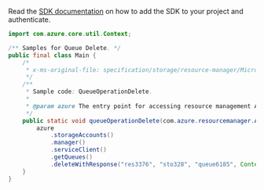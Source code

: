 Read the [SDK documentation](https://github.com/Azure/azure-sdk-for-java/blob/azure-resourcemanager_2.10.0/sdk/resourcemanager/azure-resourcemanager/README.md) on how to add the SDK to your project and authenticate.

```java
import com.azure.core.util.Context;

/** Samples for Queue Delete. */
public final class Main {
    /*
     * x-ms-original-file: specification/storage/resource-manager/Microsoft.Storage/stable/2021-04-01/examples/QueueOperationDelete.json
     */
    /**
     * Sample code: QueueOperationDelete.
     *
     * @param azure The entry point for accessing resource management APIs in Azure.
     */
    public static void queueOperationDelete(com.azure.resourcemanager.AzureResourceManager azure) {
        azure
            .storageAccounts()
            .manager()
            .serviceClient()
            .getQueues()
            .deleteWithResponse("res3376", "sto328", "queue6185", Context.NONE);
    }
}
```
